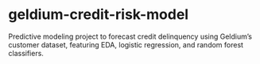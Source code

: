# geldium-credit-risk-model
Predictive modeling project to forecast credit delinquency using Geldium’s customer dataset, featuring EDA, logistic regression, and random forest classifiers.
